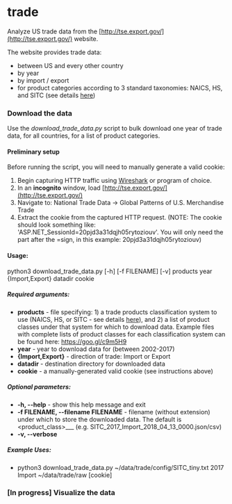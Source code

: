 # trade

Analyze US trade data from the [http://tse.export.gov/](http://tse.export.gov/) website.

The website provides trade data: 
* between US and every other country
* by year
* by import / export
* for product categories according to 3 standard taxonomies: NAICS, HS, and SITC  (see details [here](http://tse.export.gov/tse/TSEProductPicker.aspx?lblProductClassID=ProductOptions1_lblSelectedProductClass&hdnProductClassID=ProductOptions1_hdnSelectedProductClass&lblProductCodeID=ProductOptions1_lblSelectedProductCode&hdnProductCodeID=ProductOptions1_hdnSelectedProductCode&lblProductNameID=ProductOptions1_lblSelectedProductName&hdnProductNameID=ProductOptions1_hdnSelectedProductName&cellDigitLevel=ProductOptions1_DigitLevelsCell&ChartReport=False&ClassSystemValue=NAICS&ProductCode=.TOTAL&NTD=True))

### Download the data

Use the *download\_trade\_data.py* script to bulk download one year of trade data, for all countries, for a list of product categories. 

#### Preliminary setup
Before running the script, you will need to manually generate a valid cookie:

1. Begin capturing HTTP traffic using [Wireshark](https://www.wireshark.org/) or program of choice.
2. In an **incognito** window, load [http://tse.export.gov/](http://tse.export.gov/)
3. Navigate to: National Trade Data -> Global Patterns of U.S. Merchandise Trade
4. Extract the cookie from the captured HTTP request.
(NOTE: The cookie should look something like: 'ASP.NET_SessionId=20pjd3a31dqjh05rytoziouv'.
You will only need the part after the =sign, in this example: 20pjd3a31dqjh05rytoziouv)


#### Usage:
python3 download_trade_data.py [-h] [-f FILENAME] [-v]                              products year {Import,Export} datadir cookie
##### Required arguments:
* **products** - file specifying: 1) a trade products classification system to use (NAICS, HS, or SITC - see details [here](http://tse.export.gov/tse/TSEProductPicker.aspx?lblProductClassID=ProductOptions1_lblSelectedProductClass&hdnProductClassID=ProductOptions1_hdnSelectedProductClass&lblProductCodeID=ProductOptions1_lblSelectedProductCode&hdnProductCodeID=ProductOptions1_hdnSelectedProductCode&lblProductNameID=ProductOptions1_lblSelectedProductName&hdnProductNameID=ProductOptions1_hdnSelectedProductName&cellDigitLevel=ProductOptions1_DigitLevelsCell&ChartReport=False&ClassSystemValue=NAICS&ProductCode=.TOTAL&NTD=True)), and 2) a list of product classes under that system for which to download data. Example files with complete lists of product classes for each classification system can be found here: https://goo.gl/c9m5H9
* **year** - year to download data for (between 2002-2017)
* **{Import,Export}** - direction of trade: Import or Export
* **datadir** - destination directory for downloaded data
* **cookie** - a manually-generated valid cookie (see instructions above)



##### Optional parameters:
* **-h, --help** - show this help message and exit
* **-f FILENAME, --filename FILENAME** - filename (without extension) under which to store the downloaded data. The default is <product\_class>\_<year>\_<flow>\_<timestamp> (e.g. SITC_2017_Import_2018_04_13_0000.json/csv)
* **-v, --verbose**

##### Example Uses:

* python3 download_trade_data.py ~/data/trade/config/SITC_tiny.txt 2017 Import ~/data/trade/raw [cookie]

### [In progress] Visualize the data
